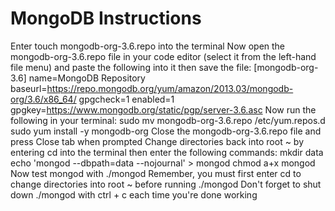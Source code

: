 <h1>MongoDB Instructions</h1>

Enter touch mongodb-org-3.6.repo into the terminal
Now open the mongodb-org-3.6.repo file in your code editor (select it from the left-hand file menu) and paste the following into it then save the file:
[mongodb-org-3.6]
name=MongoDB Repository
baseurl=https://repo.mongodb.org/yum/amazon/2013.03/mongodb-org/3.6/x86_64/
gpgcheck=1
enabled=1
gpgkey=https://www.mongodb.org/static/pgp/server-3.6.asc
Now run the following in your terminal:
sudo mv mongodb-org-3.6.repo /etc/yum.repos.d
sudo yum install -y mongodb-org
Close the mongodb-org-3.6.repo file and press Close tab when prompted
Change directories back into root ~ by entering cd into the terminal then enter the following commands:
mkdir data
echo 'mongod --dbpath=data --nojournal' > mongod
chmod a+x mongod
Now test mongod with ./mongod
Remember, you must first enter cd to change directories into root ~ before running ./mongod
Don't forget to shut down ./mongod with ctrl + c each time you're done working
